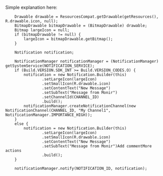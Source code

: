 Simple explanation here:








        Drawable drawable = ResourcesCompat.getDrawable(getResources(), R.drawable.icon, null);
        BitmapDrawable bitmapDrawable = (BitmapDrawable) drawable;
        Bitmap largeIcon = null;
        if (bitmapDrawable != null) {
            largeIcon = bitmapDrawable.getBitmap();
        }

        Notification notification;

        NotificationManager notificationManager = (NotificationManager) getSystemService(NOTIFICATION_SERVICE);
        if (Build.VERSION.SDK_INT >= Build.VERSION_CODES.O) {
            notification = new Notification.Builder(this)
                    .setLargeIcon(largeIcon)
                    .setSmallIcon(R.drawable.icon)
                    .setContentText("New Message")
                    .setSubText("Message from Monir")
                    .setChannelId(CHANNEL_ID)
                    .build();
            notificationManager.createNotificationChannel(new NotificationChannel(CHANNEL_ID, "My Channel1", NotificationManager.IMPORTANCE_HIGH));
        }
        else {
            notification = new Notification.Builder(this)
                    .setLargeIcon(largeIcon)
                    .setSmallIcon(R.drawable.icon)
                    .setContentText("New Message")
                    .setSubText("Message from Monir")Add commentMore actions
                    .build();
        }

        notificationManager.notify(NOTIFICATION_ID, notification);
